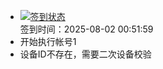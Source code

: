 - [![签到状态](https://github.com/p7wm/Cloud189-Actions/actions/workflows/main.yml/badge.svg?branch=main)](https://github.com/p7wm/Cloud189-Actions/actions/workflows/main.yml) <br> 签到时间：2025-08-02 00:51:59
- 开始执行帐号1
- 设备ID不存在，需要二次设备校验
